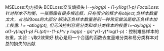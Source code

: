 <!--
 * @Author: jhq
 * @Date: 2023-03-16 16:40:31
 * @LastEditTime: 2023-03-20 16:12:06
 * @Description: 
-->
MSELoss:均方损失
BCELoss:交叉熵损失 l=-y*log(p) - (1-y)*log(1-p)
FocalLoss: 针对样本不均衡，一张图像有很多候选框，只有很少的框才有object,负样本数量太大，占总的loss的大部分
    解决正负样本数量差别一种常见做法是给正负样本加上权重: l = -αt*log(pt), 但无法控制容易分类和难分类样本的权重 l=-α*y*log(p) - α*(1-y)*log(1-p)
    FL(pt)=-(1-p)^γ *y* log(p) - (p)^γ*(1-y)*log(1-p)：控制难易样本的权重，实验：γ取2效果好
    核心是用一个合适的函数去度量难分类和易分类样本对总的损失的贡献
